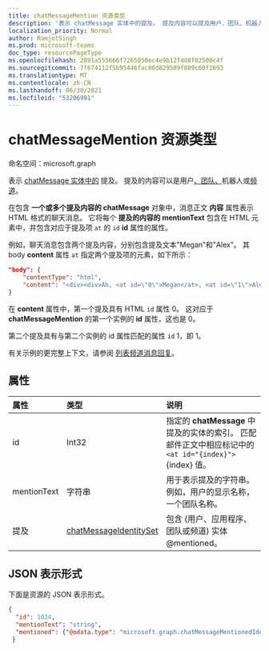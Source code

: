 ```yaml
---
title: chatMessageMention 资源类型
description: '表示 chatMessage 实体中的提及。 提及内容可以提及用户、团队、机器人或频道。 '
localization_priority: Normal
author: RamjotSingh
ms.prod: microsoft-teams
doc_type: resourcePageType
ms.openlocfilehash: 2891a555666f7265050ec4e9b12f4d8f02500c4f
ms.sourcegitcommit: 7f674112f5b95446fac86d829509f889c60f1693
ms.translationtype: MT
ms.contentlocale: zh-CN
ms.lasthandoff: 06/30/2021
ms.locfileid: "53206991"
---
```

# <a name="chatmessagemention-resource-type"></a>chatMessageMention 资源类型

命名空间：microsoft.graph

表示 [chatMessage 实体中的](chatmessage.md) 提及。 提及的内容可以是用户[、](user.md)[团队、](team.md)机器人或[频道](channel.md)。 

在包含 **一个或多个提及内容的 chatMessage** 对象中，消息正文 **内容** 属性表示 HTML 格式的聊天消息。 它将每个 **提及的内容的 mentionText** 包含在 HTML 元素中，并包含对应于提及项 `at` 的 `id` **id** 属性的属性。

例如，聊天消息包含两个提及内容，分别包含提及文本"Megan"和"Alex"。 其 body **content** 属性 `at` 指定两个提及项的元素，如下所示：

``` json
"body": {
    "contentType": "html",
    "content": "<div><div>Ah, <at id=\"0\">Megan</at>, <at id=\"1\">Alex</at>, I saw them in a separate folder. Thanks!</div>\n</div>"
}
```

在 **content** 属性中，第一个提及具有 HTML `id` 属性 0。 这对应于 **chatMessageMention** 的第一个实例的 **id** 属性，这也是 0。

第二个提及具有与第二个实例的 id 属性匹配的属性 `id` 1，即 1。 

有关示例的更完整上下文，请参阅 [列表频道消息回复](../api/chatmessage-list-replies.md#example)。

## <a name="properties"></a>属性
| 属性     | 类型   |说明|
|:---------------|:--------|:----------|
|id|Int32|指定的 **chatMessage** 中提及的实体的索引。 匹配邮件正文中相应标记中的 `<at id="{index}">` {index} 值。|
|mentionText|字符串|用于表示提及的字符串。 例如，用户的显示名称，一个团队名称。|
|提及|[chatMessageIdentitySet](chatmessagementionedidentityset.md)|包含 (用户、应用程序、团队或频道) 实体@mentioned。|


## <a name="json-representation"></a>JSON 表示形式

下面是资源的 JSON 表示形式。

<!-- {
  "blockType": "resource",
  "@odata.type": "microsoft.graph.chatMessageMention"
}-->

```json
{
  "id": 1024,
  "mentionText": "string",
  "mentioned": {"@odata.type": "microsoft.graph.chatMessageMentionedIdentitySet"}
 }
```

<!-- uuid: 8fcb5dbc-d5aa-4681-8e31-b001d5168d79
2015-10-25 14:57:30 UTC -->
<!--
{
  "type": "#page.annotation",
  "description": "chat mention resource",
  "keywords": "",
  "section": "documentation",
  "tocPath": "",
  "suppressions": []
}
-->


